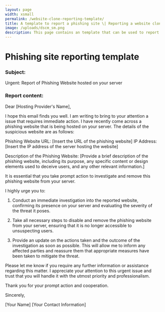 ```yaml
---
layout: page
width: xsmall
permalink: /website-clone-reporting-template/
title: A template to report a phishing site \| Reporting a website clone to the hosting provider
image: /uploads/dscm_sm.png
description: This page contains an template that can be used to report a phishing site to a hosting provider, requesting them to investigate the issue and to take the malicious website down. 
---
```


# Phishing site reporting template

### Subject: 
Urgent: Report of Phishing Website hosted on your server

### Report content:
Dear [Hosting Provider's Name],

I hope this email finds you well. I am writing to bring to your attention a issue that requires immediate action. I have recently come across a phishing website that is being hosted on your server. The details of the suspicious website are as follows:

Phishing Website URL: [Insert the URL of the phishing website]
IP Address: [Insert the IP address of the server hosting the website]

Description of the Phishing Website:
[Provide a brief description of the phishing website, including its purpose, any specific content or design elements used to deceive users, and any other relevant information.]

It is essential that you take prompt action to investigate and remove this phishing website from your server. 

I highly urge you to:

1) Conduct an immediate investigation into the reported website, confirming its presence on your server and evaluating the severity of the threat it poses.

2) Take all necessary steps to disable and remove the phishing website from your server, ensuring that it is no longer accessible to unsuspecting users.

3) Provide an update on the actions taken and the outcome of the investigation as soon as possible. This will allow me to inform any affected parties and reassure them that appropriate measures have been taken to mitigate the threat.

Please let me know if you require any further information or assistance regarding this matter. I appreciate your attention to this urgent issue and trust that you will handle it with the utmost priority and professionalism.

Thank you for your prompt action and cooperation.

Sincerely,

[Your Name]
[Your Contact Information]
